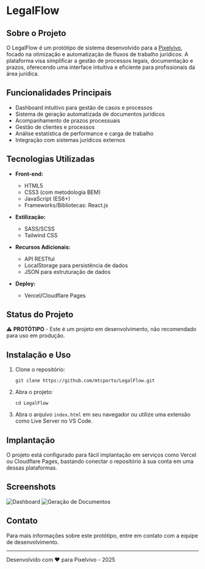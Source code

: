 # LegalFlow

## Sobre o Projeto

O LegalFlow é um protótipo de sistema desenvolvido para a [Pixelvivo](https://pixelvivo.com.br), focado na otimização e automatização de fluxos de trabalho jurídicos. A plataforma visa simplificar a gestão de processos legais, documentação e prazos, oferecendo uma interface intuitiva e eficiente para profissionais da área jurídica.

## Funcionalidades Principais

- Dashboard intuitivo para gestão de casos e processos
- Sistema de geração automatizada de documentos jurídicos
- Acompanhamento de prazos processuais
- Gestão de clientes e processos
- Análise estatística de performance e carga de trabalho
- Integração com sistemas jurídicos externos

## Tecnologias Utilizadas

- **Front-end:** 
  - HTML5
  - CSS3 (com metodologia BEM)
  - JavaScript (ES6+)
  - Frameworks/Bibliotecas: React.js

- **Estilização:**
  - SASS/SCSS
  - Tailwind CSS

- **Recursos Adicionais:**
  - API RESTful
  - LocalStorage para persistência de dados
  - JSON para estruturação de dados

- **Deploy:**
  - Vercel/Cloudflare Pages

## Status do Projeto

⚠️ **PROTÓTIPO** - Este é um projeto em desenvolvimento, não recomendado para uso em produção.

## Instalação e Uso

1. Clone o repositório:
   ```
   git clone https://github.com/mtcporto/LegalFlow.git
   ```

2. Abra o projeto:
   ```
   cd LegalFlow
   ```

3. Abra o arquivo `index.html` em seu navegador ou utilize uma extensão como Live Server no VS Code.

## Implantação

O projeto está configurado para fácil implantação em serviços como Vercel ou Cloudflare Pages, bastando conectar o repositório à sua conta em uma dessas plataformas.

## Screenshots

![Dashboard](https://via.placeholder.com/800x400?text=Dashboard+LegalFlow)
![Geração de Documentos](https://via.placeholder.com/800x400?text=Geração+de+Documentos)

## Contato

Para mais informações sobre este protótipo, entre em contato com a equipe de desenvolvimento.

---

Desenvolvido com ❤️ para Pixelvivo - 2025
